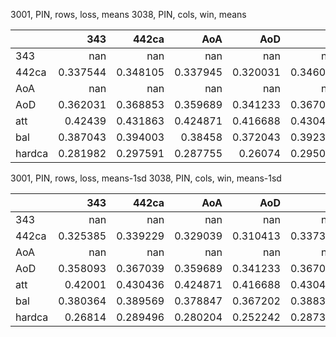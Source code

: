 3001, PIN, rows, loss, means
3038, PIN, cols, win, means

|        |        343 |      442ca |        AoA |        AoD |        att |        bal |     hardca |
|:-------|-----------:|-----------:|-----------:|-----------:|-----------:|-----------:|-----------:|
| 343    | nan        | nan        | nan        | nan        | nan        | nan        | nan        |
| 442ca  |   0.337544 |   0.348105 |   0.337945 |   0.320031 |   0.346058 |   0.337168 |   0.332045 |
| AoA    | nan        | nan        | nan        | nan        | nan        | nan        | nan        |
| AoD    |   0.362031 |   0.368853 |   0.359689 |   0.341233 |   0.367039 |   0.361771 |   0.360326 |
| att    |   0.42439  |   0.431863 |   0.424871 |   0.416688 |   0.430436 |   0.425383 |   0.42597  |
| bal    |   0.387043 |   0.394003 |   0.38458  |   0.372043 |   0.392309 |   0.387809 |   0.3854   |
| hardca |   0.281982 |   0.297591 |   0.287755 |   0.26074  |   0.295051 |   0.281546 |   0.277366 |

3001, PIN, rows, loss, means-1sd
3038, PIN, cols, win, means-1sd

|        |        343 |      442ca |        AoA |        AoD |        att |        bal |     hardca |
|:-------|-----------:|-----------:|-----------:|-----------:|-----------:|-----------:|-----------:|
| 343    | nan        | nan        | nan        | nan        | nan        | nan        | nan        |
| 442ca  |   0.325385 |   0.339229 |   0.329039 |   0.310413 |   0.337391 |   0.32433  |   0.322606 |
| AoA    | nan        | nan        | nan        | nan        | nan        | nan        | nan        |
| AoD    |   0.358093 |   0.367039 |   0.359689 |   0.341233 |   0.367039 |   0.356931 |   0.360326 |
| att    |   0.42001  |   0.430436 |   0.424871 |   0.416688 |   0.430436 |   0.41937  |   0.42597  |
| bal    |   0.380364 |   0.389569 |   0.378847 |   0.367202 |   0.388398 |   0.37904  |   0.38256  |
| hardca |   0.26814  |   0.289496 |   0.280204 |   0.252242 |   0.287386 |   0.266602 |   0.269071 |

